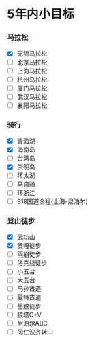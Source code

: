 # 5年内小目标

<a name="307b4ef1"></a>
### 马拉松
- [x] 无锡马拉松                        
- [ ] 北京马拉松
- [ ] 上海马拉松
- [ ] 杭州马拉松
- [ ] 厦门马拉松
- [ ] 武汉马拉松
- [ ] 襄阳马拉松
<a name="1d10f015"></a>
### 骑行
- [x] 青海湖
- [x] 海南岛
- [ ] 台湾岛
- [x] 崇明岛
- [ ] 环太湖
- [ ] 马自骑
- [ ] 环浙江
- [ ] 318国道全程(上海-尼泊尔)
<a name="42c5decc"></a>
### 登山徒步
- [x] 武功山
- [x] 贡嘎徒步
- [ ] 雨崩徒步
- [ ] 洛克线徒步
- [ ] 小五台
- [ ] 大五台
- [ ] 乌孙古道
- [ ] 夏特古道
- [ ] 墨脱徒步
- [ ] 狼塔C+V
- [ ] 尼泊尔ABC
- [ ] 冈仁波齐转山
